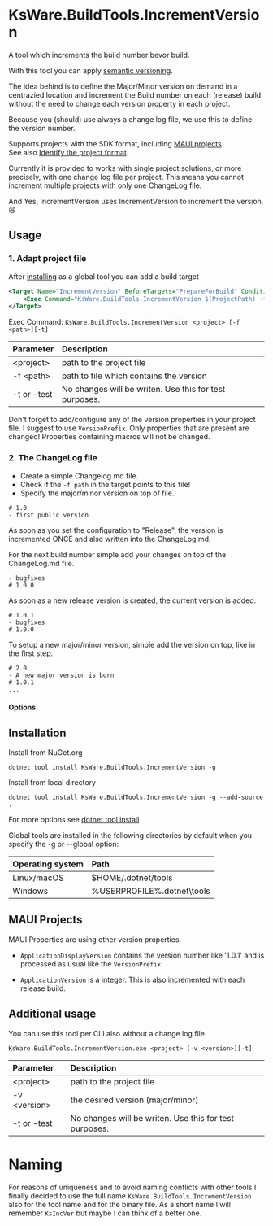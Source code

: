 ﻿# KsWare.BuildTools.IncrementVersion

A tool which increments the build number bevor build.

With this tool you can apply [semantic versioning](https://semver.org/lang/de/).

The idea behind is to define the Major/Minor version on demand in a centrazied location and increment the Build number on each (release) build without the need to change each version property in each project.

Because you (should) use always a change log file, we use this to define the version number. 

Supports projects with the SDK format, including [MAUI projects](#MAUI-projects).  
See also [Identify the project format](https://docs.microsoft.com/en-us/nuget/resources/check-project-format).

Currently it is provided to works with single project solutions, or more precisely, with one change log file per project. 
This means you cannot increment multiple projects with only one ChangeLog file.

And Yes, IncrementVersion uses IncrementVersion to increment the version. 😆

## Usage

### 1. Adapt project file

After [installing](#installation) as a global tool you can add a build target

```xml
<Target Name="IncrementVersion" BeforeTargets="PrepareForBuild" Condition="$(Configuration)=='Release'">
    <Exec Command="KsWare.BuildTools.IncrementVersion $(ProjectPath) -f $(SolutionDir)..\ChangeLog.md" />
</Target>
```
Exec Command: `KsWare.BuildTools.IncrementVersion <project> [-f <path>][-t]`

| Parameter | Description
|:--|:---|
| \<project>    | path to the project file
| -f \<path>   | path to file which contains the version
| -t or -test  | No changes will be writen. Use this for test purposes.

Don't forget to add/configure any of the version properties in your project file. 
I suggest to use `VersionPrefix`. 
Only properties that are present are changed! 
Properties containing macros will not be changed.

### 2. The ChangeLog file
 - Create a simple Changelog.md file.  
 - Check if the  `-f path` in the target points to this file!  
 - Specify the major/minor version on top of file.

```
# 1.0
- first public version
```

As soon as you set the configuration to "Release", the version is incremented ONCE and also written into the ChangeLog.md.

For the next build number simple add your changes on top of the ChangeLog.md file. 
```
- bugfixes
# 1.0.0
```
As soon as a new release version is created, the current version is added.
```
# 1.0.1
- bugfixes
# 1.0.0
```
To setup a new major/minor version, simple add the version on top, like in the first step.
```
# 2.0
- A new major version is born
# 1.0.1
...
```
#### Options


## Installation

Install from NuGet.org

```CLI
dotnet tool install KsWare.BuildTools.IncrementVersion -g
```

Install from local directory

```CLI
dotnet tool install KsWare.BuildTools.IncrementVersion -g --add-source .
```
For more options see [dotnet tool install](https://docs.microsoft.com/en-us/dotnet/core/tools/dotnet-tool-install)

Global tools are installed in the following directories by default when you specify the -g or --global option:

| Operating system |	Path
|:--|:--
| Linux/macOS |	$HOME/.dotnet/tools
| Windows |	%USERPROFILE%\.dotnet\tools

## MAUI Projects

MAUI Properties are using other version properties. 

 - `ApplicationDisplayVersion` contains the version number like '1.0.1' and is processed as usual like the `VersionPrefix`. 

 - `ApplicationVersion` is a integer. This is also incremented with each release build.

 ## Additional usage

 You can use this tool per CLI also without a change log file.

 `KsWare.BuildTools.IncrementVersion.exe <project> [-v <version>][-t]`

 | Parameter | Description
|:--|:---|
| \<project>    | path to the project file
| -v \<version>   | the desired version (major/minor)
| -t or -test  | No changes will be writen. Use this for test purposes.

# Naming
For reasons of uniqueness and to avoid naming conflicts with other tools I finally decided to use the full name `KsWare.BuildTools.IncrementVersion` also for the tool name and for the binary file.
As a short name I will remember `KsIncVer` but maybe I can think of a better one.